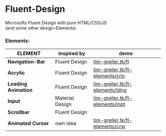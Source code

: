 # Fluent-Design
Microsofts Fluent Design with pure HTML/CSS/JS  
(and some other design-Elements)

### Elements:
| ELEMENT               | inspired by     | demo |
| --------------------- | --------------- | ---- |
| __Navigation-Bar__    | Fluent Design   | [tim-greller.tk/fl](http://tim-greller.tk/fl) |
| __Acrylic__           | Fluent Design   | [tim-greller.tk/fl-elements/crlc](http://tim-greller.tk/fl-elements/crlc/)|
| __Loading Animation__ | Fluent Design   | [tim-greller.tk/fl-elements/ldng](http://tim-greller.tk/fl-elements/ldng/)|
| __Input__             | Material Design | [tim-greller.tk/fl-elements/inpt](http://tim-greller.tk/fl-elements/inpt/)|
| __Scrollbar__         | Fluent Design   | |
| __Animated Cursor__   | own idea        | [tim-greller.tk/fl-elements/crsr](http://tim-greller.tk/fl-elements/crsr/)|
